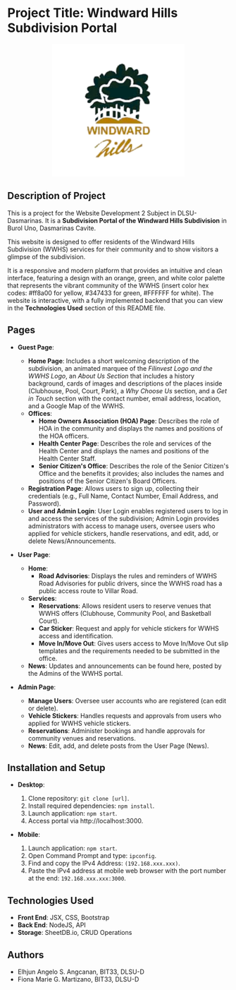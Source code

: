 # Project Title: Windward Hills Subdivision Portal

<p align="center">
<img src='/src/assets/wwhs_logo.png' width='300'>
</p>

## Description of Project
This is a project for the Website Development 2 Subject in DLSU-Dasmarinas. It is a **Subdivision Portal of the Windward Hills Subdivision** in Burol Uno, Dasmarinas Cavite.

This website is designed to offer residents of the Windward Hills Subdivision (WWHS) services for their community and to show visitors a glimpse of the subdivision.

It is a responsive and modern platform that provides an intuitive and clean interface, featuring a design with an orange, green, and white color palette that represents the vibrant community of the WWHS (insert color hex codes: #ff8a00 for yellow, #347433 for green, #FFFFFF for white). The website is interactive, with a fully implemented backend that you can view in the **Technologies Used** section of this README file.

## Pages
- **Guest Page**:
  - **Home Page**: Includes a short welcoming description of the subdivision, an animated marquee of the *Filinvest Logo and the WWHS Logo*, an *About Us Section* that includes a history background, cards of images and descriptions of the places inside (Clubhouse, Pool, Court, Park), a *Why Choose Us* section, and a *Get in Touch* section with the contact number, email address, location, and a Google Map of the WWHS.
  - **Offices**:
    - **Home Owners Association (HOA) Page**: Describes the role of HOA in the community and displays the names and positions of the HOA officers.
    - **Health Center Page**: Describes the role and services of the Health Center and displays the names and positions of the Health Center Staff.
    - **Senior Citizen's Office**: Describes the role of the Senior Citizen's Office and the benefits it provides; also includes the names and positions of the Senior Citizen's Board Officers.
  - **Registration Page**: Allows users to sign up, collecting their credentials (e.g., Full Name, Contact Number, Email Address, and Password).
  - **User and Admin Login**: User Login enables registered users to log in and access the services of the subdivision; Admin Login provides administrators with access to manage users, oversee users who applied for vehicle stickers, handle reservations, and edit, add, or delete News/Announcements.

- **User Page**:
  - **Home**:
    - **Road Advisories**: Displays the rules and reminders of WWHS Road Advisories for public drivers, since the WWHS road has a public access route to Villar Road.
  - **Services**:
    - **Reservations**: Allows resident users to reserve venues that WWHS offers (Clubhouse, Community Pool, and Basketball Court).
    - **Car Sticker**: Request and apply for vehicle stickers for WWHS access and identification.
    - **Move In/Move Out**: Gives users access to Move In/Move Out slip templates and the requirements needed to be submitted in the office.
  - **News**: Updates and announcements can be found here, posted by the Admins of the WWHS portal.

- **Admin Page**:
  - **Manage Users**: Oversee user accounts who are registered (can edit or delete).
  - **Vehicle Stickers**: Handles requests and approvals from users who applied for WWHS vehicle stickers.
  - **Reservations**: Administer bookings and handle approvals for community venues and reservations.
  - **News**: Edit, add, and delete posts from the User Page (News).

## Installation and Setup
- **Desktop**:
  1. Clone repository: `git clone [url]`.
  2. Install required dependencies: `npm install`.
  3. Launch application: `npm start`.
  4. Access portal via http://localhost:3000.

- **Mobile**:
  1. Launch application: `npm start`.
  2. Open Command Prompt and type: `ipconfig`.
  3. Find and copy the IPv4 Address: `(192.168.xxx.xxx)`.
  4. Paste the IPv4 address at mobile web browser with the port number at the end: `192.168.xxx.xxx:3000`.


## Technologies Used
- **Front End**: JSX, CSS, Bootstrap
- **Back End**: NodeJS, API
- **Storage**: SheetDB.io, CRUD Operations

## Authors
- Elhjun Angelo S. Angcanan, BIT33, DLSU-D
- Fiona Marie G. Martizano, BIT33, DLSU-D
